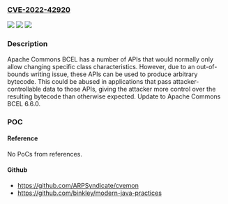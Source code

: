 ### [CVE-2022-42920](https://cve.mitre.org/cgi-bin/cvename.cgi?name=CVE-2022-42920)
![](https://img.shields.io/static/v1?label=Product&message=Apache%20Commons%20BCEL&color=blue)
![](https://img.shields.io/static/v1?label=Version&message=n%2Fa&color=blue)
![](https://img.shields.io/static/v1?label=Vulnerability&message=CWE-787%20Out-of-bounds%20Write&color=brighgreen)

### Description

Apache Commons BCEL has a number of APIs that would normally only allow changing specific class characteristics. However, due to an out-of-bounds writing issue, these APIs can be used to produce arbitrary bytecode. This could be abused in applications that pass attacker-controllable data to those APIs, giving the attacker more control over the resulting bytecode than otherwise expected. Update to Apache Commons BCEL 6.6.0.

### POC

#### Reference
No PoCs from references.

#### Github
- https://github.com/ARPSyndicate/cvemon
- https://github.com/binkley/modern-java-practices

